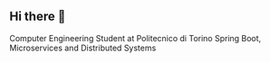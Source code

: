 ## Hi there 👋

Computer Engineering Student at Politecnico di Torino 
Spring Boot, Microservices and Distributed Systems
